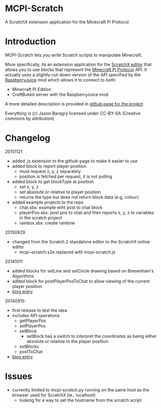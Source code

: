MCPI-Scratch
================

A ScratchX extension application for the Minecraft Pi Protocol

# Introduction
MCPI-Scratch lets you write Scratch scripts to manipulate Minecraft. 

More specifically, its an extension application for the [ScratchX editor](http://scratchx.org/) that allows you to use blocks that represent the [Minecraft Pi Protocol](http://wiki.vg/Minecraft_Pi_Protocol) API. It actually uses a slightly cut-down version of the API specified by the [RaspberryJuice](http://dev.bukkit.org/bukkit-plugins/raspberryjuice/) mod which allows it to connect to both:
* Minecraft Pi Edition
* CraftBukkit server with the RaspberryJuice mod

A more detailed description is provided in [github page for the project](http://jbaragry.github.io/mcpi-scratch/)

Everything is (c) Jason Baragry licensed under CC-BY-SA (Creative commons by attribution)

# Changelog

20151121
* added .js extension to the github-page to make it easier to use
* added block to report player position.
	* must request x, y, z separately
	* position is fetched per request, it is not polling
* added block to get blockType at position
	* set x, y, z
	* set absolute or relative to player position
	* returns the type but does not return block data (e.g, colour)
* added example projects to the repo
	* chat.sbx: example wiht post to chat block
	* playerPos.sbx: post pos to chat and then reports x, y, z to variables in the scratch project
	* rainbox.sbx: create rainbow 

20150629
* changed from the Scratch 2 standalone editor to the ScratchX online editor
	* mcpi-scratch.s2e replaced with mcpi-scratch.js 

20141011
* added blocks for setLine and setCircle drawing based on Bresenham's Algorithms
* added block for postPlayerPosToChat to allow viewing of the current player position
* [blog entry](http://niphophila.blogspot.no/2014/10/mcpi-scratch-lines-and-circles.html)

20140915:
* first release to test the idea
* includes API operations
	* getPlayerPos
	* setPlayerPos
	* setBlock
		* setBlock has a switch to interpret the coordinates as being either absolute or relative to the player position
	* setBlocks
	* postToChat
* [blog entry](http://niphophila.blogspot.com/2014/09/mcpi-scratch-scratch-extension.html)

# Issues
* currently limited to mcpi-scratch.py running on the same host as the browser used for ScratchX (ie., localhost)
	* looking for a way to set the hostname from the scratch script



